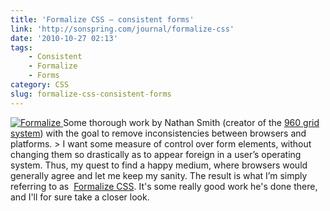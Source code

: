 ```yaml
---
title: 'Formalize CSS – consistent forms'
link: 'http://sonspring.com/journal/formalize-css'
date: '2010-10-27 02:13'
tags:
    - Consistent
    - Formalize
    - Forms
category: CSS
slug: formalize-css-consistent-forms
---
```


[ ![](http://sonspring.com/sites/default/files/formalize_cropped.png "Formalize") ](http://sonspring.com/journal/formalize-css) Some thorough work by Nathan Smith (creator of the [960 grid system](http://960.gs)) with the goal to remove inconsistencies between browsers and platforms. > I want some measure of control over form elements, without changing them so drastically as to appear foreign in a user’s operating system. Thus, my quest to find a happy medium, where browsers would generally agree and let me keep my sanity. The result is what I’m simply referring to as  [Formalize CSS](http://host.sonspring.com/formalize/).
It's some really good work he's done there, and I'll for sure take a closer look.
